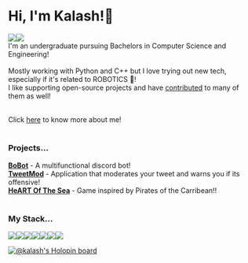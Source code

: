 # Hi, I'm Kalash!👋

<div style="display: flex">
  <a href="https://twitter.com/_kalashjain_" target="_blank">
    <img src="https://img.shields.io/badge/Twitter-1DA1F2?style=for-the-badge&logo=twitter&logoColor=white" />
  </a>
  <a href="https://www.linkedin.com/in/kalashjain513/" target="_blank">
    <img src="https://img.shields.io/badge/LinkedIn-0077B5?style=for-the-badge&logo=linkedin&logoColor=white" />
  </a>
</div>
I'm an undergraduate pursuing Bachelors in Computer Science and Engineering! <br><br>
Mostly working with Python and C++ but I love trying out new tech, especially if it's related to ROBOTICS 🤖!<br>
I like supporting open-source projects and have <a href="https://github.com/kalashjain23/open-source-contributions">contributed</a> to many of them as well!<br><br>

Click <a href="https://linktr.ee/kalashh">here</a> to know more about me!

#

### Projects...
<strong><a href = "https://github.com/kalashjain23/BoBot">BoBot</a></strong> - A multifunctional discord bot!<br>
<strong><a href = "https://github.com/kalashjain23/TweetMod">TweetMod</a></strong> - Application that moderates your tweet and warns you if its offensive!<br>
<strong><a href = "https://github.com/kalashjain23/HeART-of-the-Sea">HeART Of The Sea</a></strong> - Game inspired by Pirates of the Carribean!!

#

### My Stack...
<center>
  <div style="display: flex">
    <img src="https://img.shields.io/badge/Python-FFD43B?style=for-the-badge&logo=python&logoColor=blue" />
    <img src="https://img.shields.io/badge/C%2B%2B-00599C?style=for-the-badge&logo=c%2B%2B&logoColor=white" />
    <img src="https://img.shields.io/badge/ros-%230A0FF9.svg?style=for-the-badge&logo=ros&logoColor=white" />
    <img src="https://img.shields.io/badge/jupyter-%23FA0F00.svg?style=for-the-badge&logo=jupyter&logoColor=white" />
    <img src="https://img.shields.io/badge/Ubuntu-E95420?style=for-the-badge&logo=ubuntu&logoColor=white" />
    <img src="https://img.shields.io/badge/git-%34495E.svg?style=for-the-badge&logo=git&logoColor=white" />
    <img src="https://img.shields.io/badge/github-%23121011.svg?style=for-the-badge&logo=github&logoColor=white" />
    
  </div>
</center>

[![@kalash's Holopin board](https://holopin.me/kalash)](https://holopin.io/@kalash)
